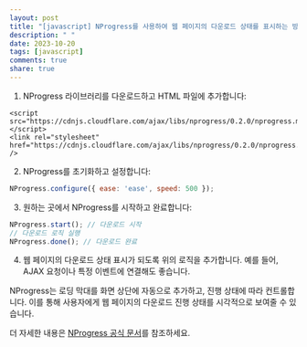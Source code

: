 ```yaml
---
layout: post
title: "[javascript] NProgress를 사용하여 웹 페이지의 다운로드 상태를 표시하는 방법은?"
description: " "
date: 2023-10-20
tags: [javascript]
comments: true
share: true
---
```


1. NProgress 라이브러리를 다운로드하고 HTML 파일에 추가합니다:
```
<script src="https://cdnjs.cloudflare.com/ajax/libs/nprogress/0.2.0/nprogress.min.js"></script>
<link rel="stylesheet" href="https://cdnjs.cloudflare.com/ajax/libs/nprogress/0.2.0/nprogress.min.css" />
```

2. NProgress를 초기화하고 설정합니다:
```javascript
NProgress.configure({ ease: 'ease', speed: 500 });
```

3. 원하는 곳에서 NProgress를 시작하고 완료합니다:
```javascript
NProgress.start(); // 다운로드 시작
// 다운로드 로직 실행
NProgress.done(); // 다운로드 완료
```

4. 웹 페이지의 다운로드 상태 표시가 되도록 위의 로직을 추가합니다. 예를 들어, AJAX 요청이나 특정 이벤트에 연결해도 좋습니다.

NProgress는 로딩 막대를 화면 상단에 자동으로 추가하고, 진행 상태에 따라 컨트롤합니다. 이를 통해 사용자에게 웹 페이지의 다운로드 진행 상태를 시각적으로 보여줄 수 있습니다.

더 자세한 내용은 [NProgress 공식 문서](https://github.com/rstacruz/nprogress)를 참조하세요.